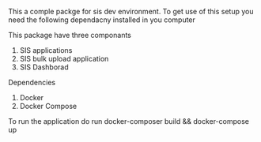 This a comple packge for sis dev environment. To get use of this setup you need the following dependacny installed in you computer

This package have three componants
1. SIS applications
2. SIS bulk upload application
3. SIS Dashborad


Dependencies
1. Docker
2. Docker Compose


To run the application do run docker-composer build && docker-compose up

